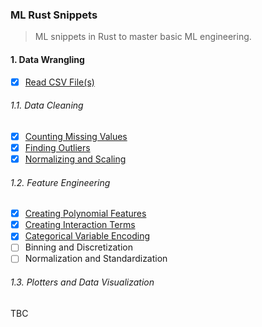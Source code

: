 ### ML Rust Snippets
> ML snippets in Rust to master basic ML engineering.

#### 1. Data Wrangling

- [x] [Read CSV File(s)](csv2struc)
###### 1.1. Data Cleaning
- [x] [Counting Missing Values](csv_missing_custom_delimiter)
- [x] [Finding Outliers](csv_polars_find_outliers)
- [x] [Normalizing and Scaling](csv_polars_normalize)

###### 1.2. Feature Engineering

- [x] [Creating Polynomial Features](csv_polars_polynomial)
- [x] [Creating Interaction Terms](csv_polars_interaction)
- [x] [Categorical Variable Encoding](csv_polars_categorical)
- [ ] Binning and Discretization
- [ ] Normalization and Standardization

###### 1.3. Plotters and Data Visualization

TBC